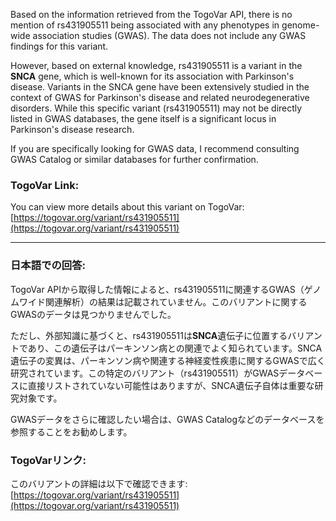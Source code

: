 Based on the information retrieved from the TogoVar API, there is no mention of rs431905511 being associated with any phenotypes in genome-wide association studies (GWAS). The data does not include any GWAS findings for this variant.

However, based on external knowledge, rs431905511 is a variant in the **SNCA** gene, which is well-known for its association with Parkinson's disease. Variants in the SNCA gene have been extensively studied in the context of GWAS for Parkinson's disease and related neurodegenerative disorders. While this specific variant (rs431905511) may not be directly listed in GWAS databases, the gene itself is a significant locus in Parkinson's disease research.

If you are specifically looking for GWAS data, I recommend consulting GWAS Catalog or similar databases for further confirmation.

### TogoVar Link:
You can view more details about this variant on TogoVar: [https://togovar.org/variant/rs431905511](https://togovar.org/variant/rs431905511)

---

### 日本語での回答:
TogoVar APIから取得した情報によると、rs431905511に関連するGWAS（ゲノムワイド関連解析）の結果は記載されていません。このバリアントに関するGWASのデータは見つかりませんでした。

ただし、外部知識に基づくと、rs431905511は**SNCA**遺伝子に位置するバリアントであり、この遺伝子はパーキンソン病との関連でよく知られています。SNCA遺伝子の変異は、パーキンソン病や関連する神経変性疾患に関するGWASで広く研究されています。この特定のバリアント（rs431905511）がGWASデータベースに直接リストされていない可能性はありますが、SNCA遺伝子自体は重要な研究対象です。

GWASデータをさらに確認したい場合は、GWAS Catalogなどのデータベースを参照することをお勧めします。

### TogoVarリンク:
このバリアントの詳細は以下で確認できます: [https://togovar.org/variant/rs431905511](https://togovar.org/variant/rs431905511)
